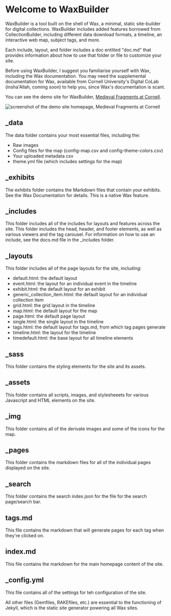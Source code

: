 # Welcome to WaxBuilder
WaxBuilder is a tool built on the shell of Wax, a minimal, static site-builder for digital collections. WaxBuilder includes added features borrowed from CollectionBuilder, including different data download formats, a timeline, an interactive web map, subject tags, and more.

Each include, layout, and folder includes a doc entitled "doc.md" that provides information about how to use that folder or file to customize your site.

Before using WaxBuilder, I suggest you familiarise yourself with Wax, including the Wax documentation. You may need the supplemental documentation for Wax, available from Cornell University's Digital CoLab (insha'Allah, coming soon) to help you, since Wax's documentation is scant.

You can see the demo site for WaxBuilder, [Medieval Fragments at Cornell](https://kam535.github.io/medieval-fragments/).

<img src="https://kam535.github.io/waxbuilder/img/medievalfragments.png" alt="screenshot of the demo site homepage, Medieval Fragments at Cornell">


## _data
The data folder contains your most essential files, including the:
  - Raw images
  - Config files for the map (config-map.csv and config-theme-colors.csv)
  - Your uploaded metadata csv
  - theme.yml file (which includes settings for the map)

## _exhibits
The exhibits folder contains the Markdown files that contain your exhibits. See the Wax Documentation for details. This is a native Wax feature.

## _includes
This folder includes all of the includes for layouts and features across the site. This folder includes the head, header, and footer elements, as well as various viewers and the tag carousel. For information on how to use an include, see the docs.md file in the _includes folder.

## _layouts
This folder includes all of the page layouts for the site, including:
  - default.html: the default layout
  - event.html: the layout for an individual event in the timeline
  - exhibit.html: the default layout for an exhibit
  - generic_collection_item.html: the default layout for an individual collection item
  - grid.html: the grid layout in the timeline
  - map.html: the default layout for the map
  - page.html: the default page layout
  - single.html: the single layout in the timeline
  - tags.html: the default layout for tags.md, from which tag pages generate
  - timeline.html: the layout for the timeline
  - timedefault.html: the base layout for all timeline elements
    
## _sass
This folder contains the styling elements for the site and its assets.

## _assets
This folder contains all scripts, images, and stylesheeets for various Javascript and HTML elements on the site.

## _img
This folder contains all of the derivate images and some of the icons for the map.

## _pages
This folder contains the markdown files for all of the individual pages displayed on the site.

## _search
This folder contains the search index.json for the file for the search page/search bar.

## tags.md
This file contains the markdown that will generate pages for each tag when they're clicked on.

## index.md
This file contains the markdown for the main homepage content of the site.

## _config.yml
This file contains all of the settings for teh configuration of the site.

All other files (Gemfiles, RAKEfiles, etc.) are essential to the functioning of Jekyll, which is the static site generator powering all Wax sites. 


